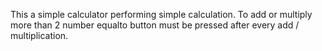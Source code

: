 This a simple calculator performing simple calculation. 
To add or multiply more than 2 number equalto button must be pressed after every add / multiplication.
